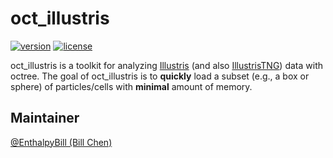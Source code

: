 # oct_illustris

[![version](https://img.shields.io/badge/version-v0.0-brightgreen.svg?style=flat)](https://github.com/EnthalpyBill/oct_illustris)
[![license](https://img.shields.io/badge/license-MIT-blue.svg?style=flat)](LICENSE)

oct_illustris is a toolkit for analyzing [Illustris](https://www.illustris-project.org/) (and also [IllustrisTNG](https://www.tng-project.org/)) data with octree. The goal of oct_illustris is to **quickly** load a subset (e.g., a box or sphere) of particles/cells with **minimal** amount of memory.

## Maintainer

[@EnthalpyBill (Bill Chen)](https://github.com/EnthalpyBill)
